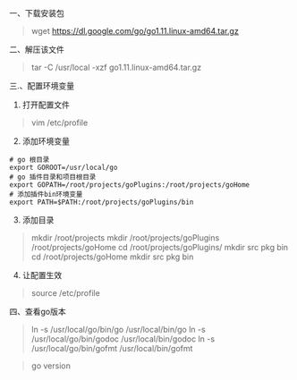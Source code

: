 一、下载安装包
>wget https://dl.google.com/go/go1.11.linux-amd64.tar.gz

二、解压该文件
>tar -C /usr/local -xzf go1.11.linux-amd64.tar.gz

三.、配置环境变量
1. 打开配置文件
>vim /etc/profile
2. 添加环境变量
```
# go 根目录
export GOROOT=/usr/local/go
# go 插件目录和项目根目录
export GOPATH=/root/projects/goPlugins:/root/projects/goHome
# 添加插件bin环境变量
export PATH=$PATH:/root/projects/goPlugins/bin
```
3. 添加目录
>mkdir /root/projects
>mkdir /root/projects/goPlugins /root/projects/goHome
>cd /root/projects/goPlugins/
>mkdir src pkg bin
>cd /root/projects/goHome
>mkdir src pkg bin

4. 让配置生效
>source /etc/profile

四、查看go版本
> ln -s /usr/local/go/bin/go /usr/local/bin/go
>ln -s /usr/local/go/bin/godoc /usr/local/bin/godoc
>ln -s /usr/local/go/bin/gofmt /usr/local/bin/gofmt

>go version